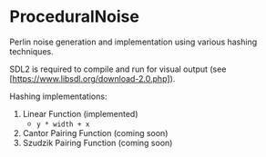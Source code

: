 # ProceduralNoise

Perlin noise generation and implementation using various hashing techniques.

SDL2 is required to compile and run for visual output (see [https://www.libsdl.org/download-2.0.php]).

Hashing implementations:

  1. Linear Function (implemented)
      - `y * width + x`
  2. Cantor Pairing Function (coming soon)
  3. Szudzik Pairing Function (coming soon)
